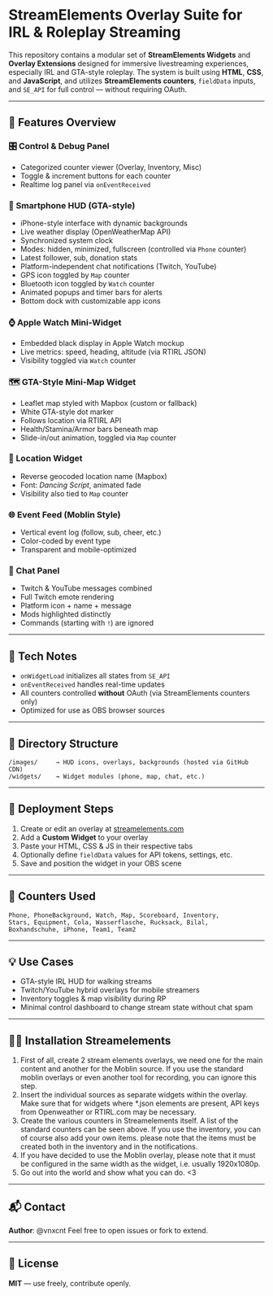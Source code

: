 # StreamElements Overlay Suite for IRL & Roleplay Streaming

This repository contains a modular set of **StreamElements Widgets** and **Overlay Extensions** designed for immersive livestreaming experiences, especially IRL and GTA-style roleplay. The system is built using **HTML**, **CSS**, and **JavaScript**, and utilizes **StreamElements counters**, `fieldData` inputs, and `SE_API` for full control — without requiring OAuth.

---

## 🔧 Features Overview

### 🎛️ Control & Debug Panel

* Categorized counter viewer (Overlay, Inventory, Misc)
* Toggle & increment buttons for each counter
* Realtime log panel via `onEventReceived`

### 📱 Smartphone HUD (GTA-style)

* iPhone-style interface with dynamic backgrounds
* Live weather display (OpenWeatherMap API)
* Synchronized system clock
* Modes: hidden, minimized, fullscreen (controlled via `Phone` counter)
* Latest follower, sub, donation stats
* Platform-independent chat notifications (Twitch, YouTube)
* GPS icon toggled by `Map` counter
* Bluetooth icon toggled by `Watch` counter
* Animated popups and timer bars for alerts
* Bottom dock with customizable app icons

### ⌚ Apple Watch Mini-Widget

* Embedded black display in Apple Watch mockup
* Live metrics: speed, heading, altitude (via RTIRL JSON)
* Visibility toggled via `Watch` counter

### 🗺️ GTA-Style Mini-Map Widget

* Leaflet map styled with Mapbox (custom or fallback)
* White GTA-style dot marker
* Follows location via RTIRL API
* Health/Stamina/Armor bars beneath map
* Slide-in/out animation, toggled via `Map` counter

### 📍 Location Widget

* Reverse geocoded location name (Mapbox)
* Font: *Dancing Script*, animated fade
* Visibility also tied to `Map` counter

### 🌐 Event Feed (Moblin Style)

* Vertical event log (follow, sub, cheer, etc.)
* Color-coded by event type
* Transparent and mobile-optimized

### 💬 Chat Panel

* Twitch & YouTube messages combined
* Full Twitch emote rendering
* Platform icon + name + message
* Mods highlighted distinctly
* Commands (starting with `!`) are ignored

---

## 🧠 Tech Notes

* `onWidgetLoad` initializes all states from `SE_API`
* `onEventReceived` handles real-time updates
* All counters controlled **without** OAuth (via StreamElements counters only)
* Optimized for use as OBS browser sources

---

## 📁 Directory Structure

```
/images/     → HUD icons, overlays, backgrounds (hosted via GitHub CDN)
/widgets/    → Widget modules (phone, map, chat, etc.)
```

---

## 🚀 Deployment Steps

1. Create or edit an overlay at [streamelements.com](https://streamelements.com/)
2. Add a **Custom Widget** to your overlay
3. Paste your HTML, CSS & JS in their respective tabs
4. Optionally define `fieldData` values for API tokens, settings, etc.
5. Save and position the widget in your OBS scene

---

## 📌 Counters Used

```
Phone, PhoneBackground, Watch, Map, Scoreboard, Inventory,
Stars, Equipment, Cola, Wasserflasche, Rucksack, Bilal,
Boxhandschuhe, iPhone, Team1, Team2
```

---

## 💡 Use Cases

* GTA-style IRL HUD for walking streams
* Twitch/YouTube hybrid overlays for mobile streamers
* Inventory toggles & map visibility during RP
* Minimal control dashboard to change stream state without chat spam

---

## 🧑‍🔧 Installation Streamelements

1. First of all, create 2 stream elements overlays, we need one for the main content and another for the Moblin source. If you use the standard moblin overlays or even another tool for recording, you can ignore this step.
2. Insert the individual sources as separate widgets within the overlay. Make sure that for widgets where *.json elements are present, API keys from Openweather or RTIRL.com may be necessary.
3. Create the various counters in Streamelements itself. A list of the standard counters can be seen above. If you use the inventory, you can of course also add your own items. please note that the items must be created both in the inventory and in the notifications.
4. If you have decided to use the Moblin overlay, please note that it must be configured in the same width as the widget, i.e. usually 1920x1080p.
5. Go out into the world and show what you can do. <3

---

## 📬 Contact

**Author**: @vnxcnt
Feel free to open issues or fork to extend.

---

## 📝 License

**MIT** — use freely, contribute openly.
